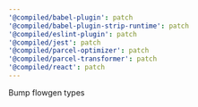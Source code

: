 ```yaml
---
'@compiled/babel-plugin': patch
'@compiled/babel-plugin-strip-runtime': patch
'@compiled/eslint-plugin': patch
'@compiled/jest': patch
'@compiled/parcel-optimizer': patch
'@compiled/parcel-transformer': patch
'@compiled/react': patch
---
```


Bump flowgen types
